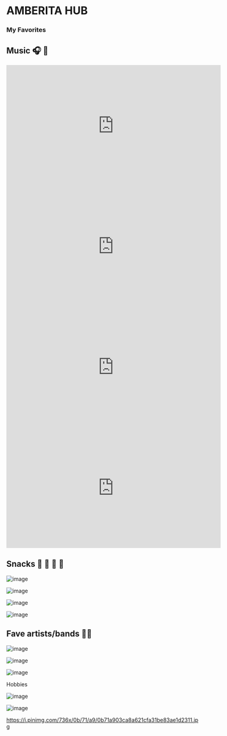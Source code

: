 
# AMBERITA HUB
### My Favorites
## Music 🎧 🎼 

<iframe width="560" height="315" src="https://www.youtube.com/embed/Sk0QCtUbyDk" title="YouTube video player" frameborder="0" allow="accelerometer; autoplay; clipboard-write; encrypted-media; gyroscope; picture-in-picture" allowfullscreen></iframe>

<iframe width="560" height="315" src="https://www.youtube.com/embed/QLCpqdqeoII" title="YouTube video player" frameborder="0" allow="accelerometer; autoplay; clipboard-write; encrypted-media; gyroscope; picture-in-picture" allowfullscreen></iframe>

<iframe width="560" height="315" src="https://www.youtube.com/embed/qU9mHegkTc4" title="YouTube video player" frameborder="0" allow="accelerometer; autoplay; clipboard-write; encrypted-media; gyroscope; picture-in-picture" allowfullscreen></iframe>

<iframe width="560" height="315" src="https://www.youtube.com/embed/oKL0erZSAdM" title="YouTube video player" frameborder="0" allow="accelerometer; autoplay; clipboard-write; encrypted-media; gyroscope; picture-in-picture" allowfullscreen></iframe>

## Snacks 🌭 🍔 🍟 🍕

![image](https://user-images.githubusercontent.com/118243982/203692110-a5838ba8-6010-4b1f-8644-c3dc6d2aaa3f.png)

![image](https://user-images.githubusercontent.com/118243982/203692623-f66077f6-eafa-4176-9627-4b6aca302586.png)

![image](https://user-images.githubusercontent.com/118243982/203692711-b4b6b3ea-652c-499c-ad94-cfd3fe68f52e.png)

![image](https://user-images.githubusercontent.com/118243982/203693023-f807c36c-6325-4b91-8fbf-2309bd006fa2.png)

## Fave artists/bands 🎤🎸

![image](https://user-images.githubusercontent.com/118243982/205815421-a9aa21d6-37f7-4cef-85cc-d842f5dc779d.png)

![image](https://user-images.githubusercontent.com/118243982/205815496-866458a1-5329-4815-9fd2-26bcb94ce76e.png)

![image](https://user-images.githubusercontent.com/118243982/205815566-94bf2617-55c4-4a91-ae17-51f041cd5541.png)

Hobbies

![image](https://user-images.githubusercontent.com/118243982/205815239-2c2df0cd-fb9d-48ef-9697-4c136e2757de.png)

![image](https://user-images.githubusercontent.com/118243982/205815306-ed640cb3-bcde-46fe-b2a6-85294316a5ac.png)

https://i.pinimg.com/736x/0b/71/a9/0b71a903ca8a621cfa31be83ae1d2311.jpg
